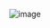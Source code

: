 ![image](https://github.com/martinpez/Final-Web-Advanced-programming/assets/107452394/ae6c3faa-56ed-4137-9531-422d6f8e08b9)
